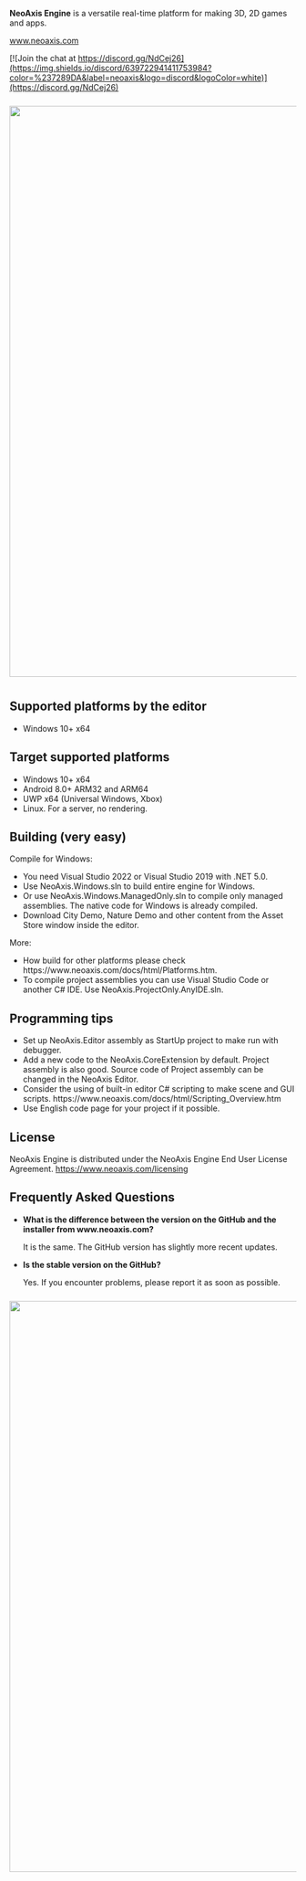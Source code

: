 <b>NeoAxis Engine</b> is a versatile real-time platform for making 3D, 2D games and apps.

<a href="https://www.neoaxis.com/">www.neoaxis.com</a>

[![Join the chat at https://discord.gg/NdCej26](https://img.shields.io/discord/639722941411753984?color=%237289DA&label=neoaxis&logo=discord&logoColor=white)](https://discord.gg/NdCej26)

<div class="image" align="center"><a href="https://www.neoaxis.com/images/2021_2/NeoAxis_2021_2_CharacterScene.png"><img src="https://www.neoaxis.com/images/2021_2/NeoAxis_2021_2_CharacterScene.jpg" alt="" width="1000" vspace="10"></a></div>

<h2>Supported platforms by the editor</h2>
<ul>
<li>Windows 10+ x64</li>
</ul>

<h2>Target supported platforms</h2>
<ul>
<li>Windows 10+ x64</li>
<li>Android 8.0+ ARM32 and ARM64</li>
<li>UWP x64 (Universal Windows, Xbox)</li>
<li>Linux. For a server, no rendering.</li>
</ul>

<h2>Building (very easy)</h2>

Compile for Windows:
<ul>
<li>You need Visual Studio 2022 or Visual Studio 2019 with .NET 5.0.</li>
<li>Use NeoAxis.Windows.sln to build entire engine for Windows.</li>
<li>Or use NeoAxis.Windows.ManagedOnly.sln to compile only managed assemblies. The native code for Windows is already compiled.</li>
<li>Download City Demo, Nature Demo and other content from the Asset Store window inside the editor.</li>
</ul>

More:
<ul>
<li>How build for other platforms please check https://www.neoaxis.com/docs/html/Platforms.htm.</li>
<li>To compile project assemblies you can use Visual Studio Code or another C# IDE. Use NeoAxis.ProjectOnly.AnyIDE.sln.</li>
</ul>

<h2>Programming tips</h2>
<ul>
<li>Set up NeoAxis.Editor assembly as StartUp project to make run with debugger.</li>
<li>Add a new code to the NeoAxis.CoreExtension by default. Project assembly is also good. Source code of Project assembly can be changed in the NeoAxis Editor.</li>
<li>Consider the using of built-in editor C# scripting to make scene and GUI scripts. https://www.neoaxis.com/docs/html/Scripting_Overview.htm</li>
<li>Use English code page for your project if it possible.</li>
</ul>

<h2>License</h2>

NeoAxis Engine is distributed under the NeoAxis Engine End User License Agreement. https://www.neoaxis.com/licensing

<h2>Frequently Asked Questions</h2>
<ul>
<li><b>What is the difference between the version on the GitHub and the installer from www.neoaxis.com?</b>

It is the same. The GitHub version has slightly more recent updates.

<li><b>Is the stable version on the GitHub?</b>

Yes. If you encounter problems, please report it as soon as possible.</li>

</ul>

<div class="image" align="center"><a href="https://www.neoaxis.com/images/2024_1/NeoAxisEngine_2024_1_CityDemo1.jpg"><img src="https://www.neoaxis.com/images/2024_1/NeoAxisEngine_2024_1_CityDemo1.jpg" alt="" width="1000" vspace="10"></a></div>

